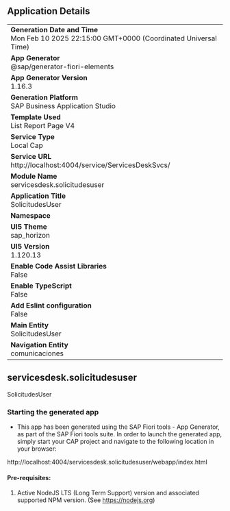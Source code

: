 ## Application Details
|               |
| ------------- |
|**Generation Date and Time**<br>Mon Feb 10 2025 22:15:00 GMT+0000 (Coordinated Universal Time)|
|**App Generator**<br>@sap/generator-fiori-elements|
|**App Generator Version**<br>1.16.3|
|**Generation Platform**<br>SAP Business Application Studio|
|**Template Used**<br>List Report Page V4|
|**Service Type**<br>Local Cap|
|**Service URL**<br>http://localhost:4004/service/ServicesDeskSvcs/|
|**Module Name**<br>servicesdesk.solicitudesuser|
|**Application Title**<br>SolicitudesUser|
|**Namespace**<br>|
|**UI5 Theme**<br>sap_horizon|
|**UI5 Version**<br>1.120.13|
|**Enable Code Assist Libraries**<br>False|
|**Enable TypeScript**<br>False|
|**Add Eslint configuration**<br>False|
|**Main Entity**<br>SolicitudesUser|
|**Navigation Entity**<br>comunicaciones|

## servicesdesk.solicitudesuser

SolicitudesUser

### Starting the generated app

-   This app has been generated using the SAP Fiori tools - App Generator, as part of the SAP Fiori tools suite.  In order to launch the generated app, simply start your CAP project and navigate to the following location in your browser:

http://localhost:4004/servicesdesk.solicitudesuser/webapp/index.html

#### Pre-requisites:

1. Active NodeJS LTS (Long Term Support) version and associated supported NPM version.  (See https://nodejs.org)


